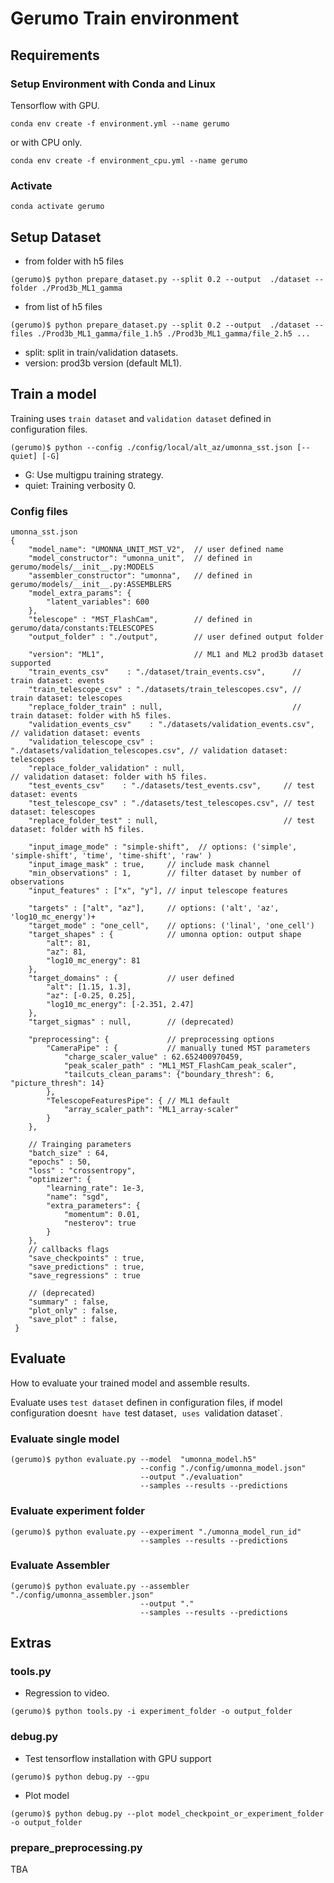 # Gerumo Train environment

## Requirements

### Setup Environment with Conda and Linux


Tensorflow with GPU.

```
conda env create -f environment.yml --name gerumo
```

or with CPU only.

```
conda env create -f environment_cpu.yml --name gerumo
```

### Activate 

```
conda activate gerumo
```

## Setup Dataset


* from folder with h5 files
```
(gerumo)$ python prepare_dataset.py --split 0.2 --output  ./dataset --folder ./Prod3b_ML1_gamma
```

* from list of h5 files
```
(gerumo)$ python prepare_dataset.py --split 0.2 --output  ./dataset --files ./Prod3b_ML1_gamma/file_1.h5 ./Prod3b_ML1_gamma/file_2.h5 ...
```

* split: split in train/validation datasets.
* version: prod3b version (default ML1).

## Train a model

Training uses `train dataset` and `validation dataset` defined in configuration files.

```
(gerumo)$ python --config ./config/local/alt_az/umonna_sst.json [--quiet] [-G]
```

* G: Use multigpu training strategy.
* quiet: Training verbosity 0.

### Config files

```
umonna_sst.json
{
    "model_name": "UMONNA_UNIT_MST_V2",  // user defined name
    "model_constructor": "umonna_unit",  // defined in gerumo/models/__init__.py:MODELS
    "assembler_constructor": "umonna",   // defined in gerumo/models/__init__.py:ASSEMBLERS
    "model_extra_params": {
        "latent_variables": 600
    },
    "telescope" : "MST_FlashCam",        // defined in gerumo/data/constants:TELESCOPES
    "output_folder" : "./output",        // user defined output folder
    
    "version": "ML1",                    // ML1 and ML2 prod3b dataset supported
    "train_events_csv"    : "./dataset/train_events.csv",      // train dataset: events 
    "train_telescope_csv" : "./datasets/train_telescopes.csv", // train dataset: telescopes 
    "replace_folder_train" : null,                             // train dataset: folder with h5 files.
    "validation_events_csv"    : "./datasets/validation_events.csv",     // validation dataset: events 
    "validation_telescope_csv" : "./datasets/validation_telescopes.csv", // validation dataset: telescopes 
    "replace_folder_validation" : null,                                  // validation dataset: folder with h5 files.
    "test_events_csv"    : "./datasets/test_events.csv",     // test dataset: events 
    "test_telescope_csv" : "./datasets/test_telescopes.csv", // test dataset: telescopes 
    "replace_folder_test" : null,                            // test dataset: folder with h5 files.
    
    "input_image_mode" : "simple-shift",  // options: ('simple', 'simple-shift', 'time', 'time-shift', 'raw' )
    "input_image_mask" : true,     // include mask channel
    "min_observations" : 1,        // filter dataset by number of observations
    "input_features" : ["x", "y"], // input telescope features
    
    "targets" : ["alt", "az"],     // options: ('alt', 'az', 'log10_mc_energy')+
    "target_mode" : "one_cell",    // options: ('linal', 'one_cell')
    "target_shapes" : {            // umonna option: output shape
        "alt": 81, 
        "az": 81, 
        "log10_mc_energy": 81
    },
    "target_domains" : {           // user defined
        "alt": [1.15, 1.3], 
        "az": [-0.25, 0.25], 
        "log10_mc_energy": [-2.351, 2.47]
    },
    "target_sigmas" : null,        // (deprecated) 
 
    "preprocessing": {             // preprocessing options
        "CameraPipe" : {           // manually tuned MST parameters
            "charge_scaler_value" : 62.652400970459,
            "peak_scaler_path" : "ML1_MST_FlashCam_peak_scaler",
            "tailcuts_clean_params": {"boundary_thresh": 6, "picture_thresh": 14}
        },
        "TelescopeFeaturesPipe": { // ML1 default
            "array_scaler_path": "ML1_array-scaler"
        }
    },

    // Trainging parameters
    "batch_size" : 64,             
    "epochs" : 50,
    "loss" : "crossentropy",
    "optimizer": {
        "learning_rate": 1e-3,
        "name": "sgd",
        "extra_parameters": {
            "momentum": 0.01,
            "nesterov": true
        }
    },
    // callbacks flags
    "save_checkpoints" : true,
    "save_predictions" : true,
    "save_regressions" : true
    
    // (deprecated)
    "summary" : false,
    "plot_only" : false,
    "save_plot" : false,
 }
```
 

## Evaluate

How to evaluate your trained model and assemble results.

Evaluate uses `test dataset` definen in configuration files, if model configuration doesn`t have `test dataset`, uses `validation dataset`.

### Evaluate single model

```
(gerumo)$ python evaluate.py --model  "umonna_model.h5"
                             --config "./config/umonna_model.json"
                             --output "./evaluation"
                             --samples --results --predictions
```


### Evaluate experiment folder
```
(gerumo)$ python evaluate.py --experiment "./umonna_model_run_id"
                             --samples --results --predictions
```
### Evaluate Assembler
```
(gerumo)$ python evaluate.py --assembler "./config/umonna_assembler.json"
                             --output "." 
                             --samples --results --predictions
```
## Extras

### tools.py

* Regression to video.

```
(gerumo)$ python tools.py -i experiment_folder -o output_folder 
```


### debug.py

* Test tensorflow installation with GPU support
```
(gerumo)$ python debug.py --gpu
```

* Plot model
```
(gerumo)$ python debug.py --plot model_checkpoint_or_experiment_folder -o output_folder
```

### prepare_preprocessing.py

TBA
